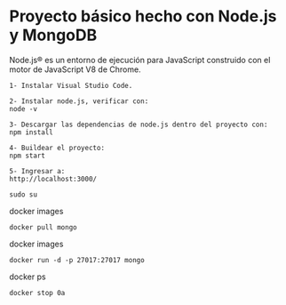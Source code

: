 # Proyecto básico hecho con Node.js y MongoDB

Node.js® es un entorno de ejecución para JavaScript construido con el motor de JavaScript V8 de Chrome.

```
1- Instalar Visual Studio Code.
```

```
2- Instalar node.js, verificar con: 
node -v
```

```
3- Descargar las dependencias de node.js dentro del proyecto con:
npm install
```

```
4- Buildear el proyecto:
npm start
```

```
5- Ingresar a:
http://localhost:3000/
```





```
sudo su
```
docker images
```
docker pull mongo
```
docker images
```
docker run -d -p 27017:27017 mongo
```
docker ps
```
docker stop 0a
```
